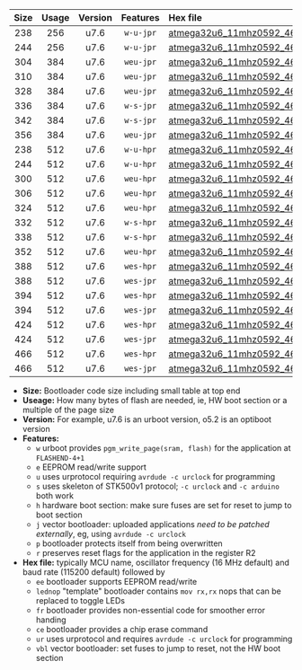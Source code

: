 |Size|Usage|Version|Features|Hex file|
|:-:|:-:|:-:|:-:|:--|
|238|256|u7.6|`w-u-jpr`|[atmega32u6_11mhz0592_460800bps_ur_vbl.hex](https://raw.githubusercontent.com/stefanrueger/urboot/main/bootloaders/atmega32u6/fcpu_11mhz0592/460800_bps/atmega32u6_11mhz0592_460800bps_ur_vbl.hex)|
|244|256|u7.6|`w-u-jpr`|[atmega32u6_11mhz0592_460800bps_lednop_ur_vbl.hex](https://raw.githubusercontent.com/stefanrueger/urboot/main/bootloaders/atmega32u6/fcpu_11mhz0592/460800_bps/atmega32u6_11mhz0592_460800bps_lednop_ur_vbl.hex)|
|304|384|u7.6|`weu-jpr`|[atmega32u6_11mhz0592_460800bps_ee_ur_vbl.hex](https://raw.githubusercontent.com/stefanrueger/urboot/main/bootloaders/atmega32u6/fcpu_11mhz0592/460800_bps/atmega32u6_11mhz0592_460800bps_ee_ur_vbl.hex)|
|310|384|u7.6|`weu-jpr`|[atmega32u6_11mhz0592_460800bps_ee_lednop_ur_vbl.hex](https://raw.githubusercontent.com/stefanrueger/urboot/main/bootloaders/atmega32u6/fcpu_11mhz0592/460800_bps/atmega32u6_11mhz0592_460800bps_ee_lednop_ur_vbl.hex)|
|328|384|u7.6|`weu-jpr`|[atmega32u6_11mhz0592_460800bps_ee_lednop_fr_ur_vbl.hex](https://raw.githubusercontent.com/stefanrueger/urboot/main/bootloaders/atmega32u6/fcpu_11mhz0592/460800_bps/atmega32u6_11mhz0592_460800bps_ee_lednop_fr_ur_vbl.hex)|
|336|384|u7.6|`w-s-jpr`|[atmega32u6_11mhz0592_460800bps_vbl.hex](https://raw.githubusercontent.com/stefanrueger/urboot/main/bootloaders/atmega32u6/fcpu_11mhz0592/460800_bps/atmega32u6_11mhz0592_460800bps_vbl.hex)|
|342|384|u7.6|`w-s-jpr`|[atmega32u6_11mhz0592_460800bps_lednop_vbl.hex](https://raw.githubusercontent.com/stefanrueger/urboot/main/bootloaders/atmega32u6/fcpu_11mhz0592/460800_bps/atmega32u6_11mhz0592_460800bps_lednop_vbl.hex)|
|356|384|u7.6|`weu-jpr`|[atmega32u6_11mhz0592_460800bps_ee_lednop_fr_ce_ur_vbl.hex](https://raw.githubusercontent.com/stefanrueger/urboot/main/bootloaders/atmega32u6/fcpu_11mhz0592/460800_bps/atmega32u6_11mhz0592_460800bps_ee_lednop_fr_ce_ur_vbl.hex)|
|238|512|u7.6|`w-u-hpr`|[atmega32u6_11mhz0592_460800bps_ur.hex](https://raw.githubusercontent.com/stefanrueger/urboot/main/bootloaders/atmega32u6/fcpu_11mhz0592/460800_bps/atmega32u6_11mhz0592_460800bps_ur.hex)|
|244|512|u7.6|`w-u-hpr`|[atmega32u6_11mhz0592_460800bps_lednop_ur.hex](https://raw.githubusercontent.com/stefanrueger/urboot/main/bootloaders/atmega32u6/fcpu_11mhz0592/460800_bps/atmega32u6_11mhz0592_460800bps_lednop_ur.hex)|
|300|512|u7.6|`weu-hpr`|[atmega32u6_11mhz0592_460800bps_ee_ur.hex](https://raw.githubusercontent.com/stefanrueger/urboot/main/bootloaders/atmega32u6/fcpu_11mhz0592/460800_bps/atmega32u6_11mhz0592_460800bps_ee_ur.hex)|
|306|512|u7.6|`weu-hpr`|[atmega32u6_11mhz0592_460800bps_ee_lednop_ur.hex](https://raw.githubusercontent.com/stefanrueger/urboot/main/bootloaders/atmega32u6/fcpu_11mhz0592/460800_bps/atmega32u6_11mhz0592_460800bps_ee_lednop_ur.hex)|
|324|512|u7.6|`weu-hpr`|[atmega32u6_11mhz0592_460800bps_ee_lednop_fr_ur.hex](https://raw.githubusercontent.com/stefanrueger/urboot/main/bootloaders/atmega32u6/fcpu_11mhz0592/460800_bps/atmega32u6_11mhz0592_460800bps_ee_lednop_fr_ur.hex)|
|332|512|u7.6|`w-s-hpr`|[atmega32u6_11mhz0592_460800bps.hex](https://raw.githubusercontent.com/stefanrueger/urboot/main/bootloaders/atmega32u6/fcpu_11mhz0592/460800_bps/atmega32u6_11mhz0592_460800bps.hex)|
|338|512|u7.6|`w-s-hpr`|[atmega32u6_11mhz0592_460800bps_lednop.hex](https://raw.githubusercontent.com/stefanrueger/urboot/main/bootloaders/atmega32u6/fcpu_11mhz0592/460800_bps/atmega32u6_11mhz0592_460800bps_lednop.hex)|
|352|512|u7.6|`weu-hpr`|[atmega32u6_11mhz0592_460800bps_ee_lednop_fr_ce_ur.hex](https://raw.githubusercontent.com/stefanrueger/urboot/main/bootloaders/atmega32u6/fcpu_11mhz0592/460800_bps/atmega32u6_11mhz0592_460800bps_ee_lednop_fr_ce_ur.hex)|
|388|512|u7.6|`wes-hpr`|[atmega32u6_11mhz0592_460800bps_ee.hex](https://raw.githubusercontent.com/stefanrueger/urboot/main/bootloaders/atmega32u6/fcpu_11mhz0592/460800_bps/atmega32u6_11mhz0592_460800bps_ee.hex)|
|388|512|u7.6|`wes-jpr`|[atmega32u6_11mhz0592_460800bps_ee_vbl.hex](https://raw.githubusercontent.com/stefanrueger/urboot/main/bootloaders/atmega32u6/fcpu_11mhz0592/460800_bps/atmega32u6_11mhz0592_460800bps_ee_vbl.hex)|
|394|512|u7.6|`wes-hpr`|[atmega32u6_11mhz0592_460800bps_ee_lednop.hex](https://raw.githubusercontent.com/stefanrueger/urboot/main/bootloaders/atmega32u6/fcpu_11mhz0592/460800_bps/atmega32u6_11mhz0592_460800bps_ee_lednop.hex)|
|394|512|u7.6|`wes-jpr`|[atmega32u6_11mhz0592_460800bps_ee_lednop_vbl.hex](https://raw.githubusercontent.com/stefanrueger/urboot/main/bootloaders/atmega32u6/fcpu_11mhz0592/460800_bps/atmega32u6_11mhz0592_460800bps_ee_lednop_vbl.hex)|
|424|512|u7.6|`wes-hpr`|[atmega32u6_11mhz0592_460800bps_ee_lednop_fr.hex](https://raw.githubusercontent.com/stefanrueger/urboot/main/bootloaders/atmega32u6/fcpu_11mhz0592/460800_bps/atmega32u6_11mhz0592_460800bps_ee_lednop_fr.hex)|
|424|512|u7.6|`wes-jpr`|[atmega32u6_11mhz0592_460800bps_ee_lednop_fr_vbl.hex](https://raw.githubusercontent.com/stefanrueger/urboot/main/bootloaders/atmega32u6/fcpu_11mhz0592/460800_bps/atmega32u6_11mhz0592_460800bps_ee_lednop_fr_vbl.hex)|
|466|512|u7.6|`wes-hpr`|[atmega32u6_11mhz0592_460800bps_ee_lednop_fr_ce.hex](https://raw.githubusercontent.com/stefanrueger/urboot/main/bootloaders/atmega32u6/fcpu_11mhz0592/460800_bps/atmega32u6_11mhz0592_460800bps_ee_lednop_fr_ce.hex)|
|466|512|u7.6|`wes-jpr`|[atmega32u6_11mhz0592_460800bps_ee_lednop_fr_ce_vbl.hex](https://raw.githubusercontent.com/stefanrueger/urboot/main/bootloaders/atmega32u6/fcpu_11mhz0592/460800_bps/atmega32u6_11mhz0592_460800bps_ee_lednop_fr_ce_vbl.hex)|

- **Size:** Bootloader code size including small table at top end
- **Useage:** How many bytes of flash are needed, ie, HW boot section or a multiple of the page size
- **Version:** For example, u7.6 is an urboot version, o5.2 is an optiboot version
- **Features:**
  + `w` urboot provides `pgm_write_page(sram, flash)` for the application at `FLASHEND-4+1`
  + `e` EEPROM read/write support
  + `u` uses urprotocol requiring `avrdude -c urclock` for programming
  + `s` uses skeleton of STK500v1 protocol; `-c urclock` and `-c arduino` both work
  + `h` hardware boot section: make sure fuses are set for reset to jump to boot section
  + `j` vector bootloader: uploaded applications *need to be patched externally*, eg, using `avrdude -c urclock`
  + `p` bootloader protects itself from being overwritten
  + `r` preserves reset flags for the application in the register R2
- **Hex file:** typically MCU name, oscillator frequency (16 MHz default) and baud rate (115200 default) followed by
  + `ee` bootloader supports EEPROM read/write
  + `lednop` "template" bootloader contains `mov rx,rx` nops that can be replaced to toggle LEDs
  + `fr` bootloader provides non-essential code for smoother error handing
  + `ce` bootloader provides a chip erase command
  + `ur` uses urprotocol and requires `avrdude -c urclock` for programming
  + `vbl` vector bootloader: set fuses to jump to reset, not the HW boot section
